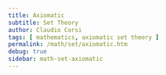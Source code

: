 ```yaml
---
title: Axiomatic
subtitle: Set Theory
author: Claudio Corsi
tags: [ mathematics, axiomatic set theory ]
permalink: /math/set/axiomatic.htm
debug: true
sidebar: math-set-axiomatic
---
```

